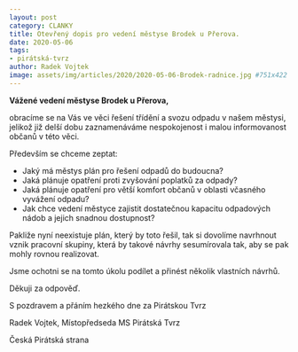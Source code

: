 ```yaml
---
layout: post
category: CLANKY
title: Otevřený dopis pro vedení městyse Brodek u Přerova.
date: 2020-05-06
tags: 
- pirátská-tvrz
author: Radek Vojtek
image: assets/img/articles/2020/2020-05-06-Brodek-radnice.jpg #751x422 pixelu
---
```

**Vážené vedení městyse Brodek u Přerova,**

obracíme se na Vás ve věci řešení třídění a svozu odpadu v našem městysi, jelikož již delší dobu zaznamenáváme nespokojenost i malou informovanost občanů v této věci.

Především se chceme zeptat:
* Jaký má městys plán pro řešení odpadů do budoucna?
* Jaká plánuje opatření proti zvyšování poplatků za odpady?
* Jaká plánuje opatření pro větší komfort občanů v oblasti včasného vyvážení odpadu?
* Jak chce vedení městyce zajistit dostatečnou kapacitu odpadových nádob a jejich snadnou dostupnost?

Pakliže nyní neexistuje plán, který by toto řešil, tak si dovolíme navrhnout vznik pracovní skupiny, která by takové návrhy sesumírovala tak, aby se pak mohly rovnou realizovat.

Jsme ochotni se na tomto úkolu podílet a přinést několik vlastních návrhů.

Děkuji za odpověď.

S pozdravem a přáním hezkého dne za Pirátskou Tvrz

Radek Vojtek, Místopředseda MS Pirátská Tvrz

Česká Pirátská strana
